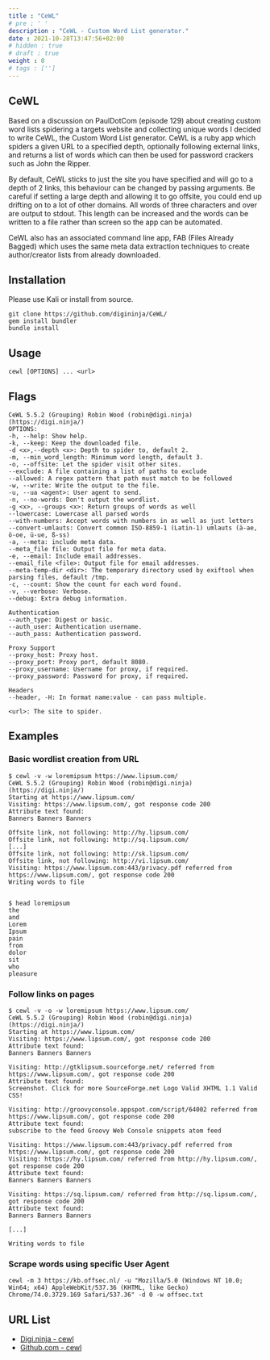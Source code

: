 ```yaml
---
title : "CeWL"
# pre : ' '
description : "CeWL - Custom Word List generator."
date : 2021-10-28T13:47:56+02:00
# hidden : true
# draft : true
weight : 0
# tags : ['']
---
```


## CeWL

Based on a discussion on PaulDotCom (episode 129) about creating custom word lists spidering a targets website and collecting unique words I decided to write CeWL, the Custom Word List generator. CeWL is a ruby app which spiders a given URL to a specified depth, optionally following external links, and returns a list of words which can then be used for password crackers such as John the Ripper.

By default, CeWL sticks to just the site you have specified and will go to a depth of 2 links, this behaviour can be changed by passing arguments. Be careful if setting a large depth and allowing it to go offsite, you could end up drifting on to a lot of other domains. All words of three characters and over are output to stdout. This length can be increased and the words can be written to a file rather than screen so the app can be automated.

CeWL also has an associated command line app, FAB (Files Already Bagged) which uses the same meta data extraction techniques to create author/creator lists from already downloaded.

## Installation

Please use Kali or install from source.

```plain
git clone https://github.com/digininja/CeWL/
gem install bundler
bundle install
```

## Usage

```plain
cewl [OPTIONS] ... <url>
```

## Flags

```plain
CeWL 5.5.2 (Grouping) Robin Wood (robin@digi.ninja) (https://digi.ninja/)
OPTIONS:
-h, --help: Show help.
-k, --keep: Keep the downloaded file.
-d <x>,--depth <x>: Depth to spider to, default 2.
-m, --min_word_length: Minimum word length, default 3.
-o, --offsite: Let the spider visit other sites.
--exclude: A file containing a list of paths to exclude
--allowed: A regex pattern that path must match to be followed
-w, --write: Write the output to the file.
-u, --ua <agent>: User agent to send.
-n, --no-words: Don't output the wordlist.
-g <x>, --groups <x>: Return groups of words as well
--lowercase: Lowercase all parsed words
--with-numbers: Accept words with numbers in as well as just letters
--convert-umlauts: Convert common ISO-8859-1 (Latin-1) umlauts (ä-ae, ö-oe, ü-ue, ß-ss)
-a, --meta: include meta data.
--meta_file file: Output file for meta data.
-e, --email: Include email addresses.
--email_file <file>: Output file for email addresses.
--meta-temp-dir <dir>: The temporary directory used by exiftool when parsing files, default /tmp.
-c, --count: Show the count for each word found.
-v, --verbose: Verbose.
--debug: Extra debug information.

Authentication
--auth_type: Digest or basic.
--auth_user: Authentication username.
--auth_pass: Authentication password.

Proxy Support
--proxy_host: Proxy host.
--proxy_port: Proxy port, default 8080.
--proxy_username: Username for proxy, if required.
--proxy_password: Password for proxy, if required.

Headers
--header, -H: In format name:value - can pass multiple.

<url>: The site to spider.
```

## Examples

### Basic wordlist creation from URL

```plain
$ cewl -v -w loremipsum https://www.lipsum.com/
CeWL 5.5.2 (Grouping) Robin Wood (robin@digi.ninja) (https://digi.ninja/)
Starting at https://www.lipsum.com/
Visiting: https://www.lipsum.com/, got response code 200
Attribute text found:
Banners Banners Banners 

Offsite link, not following: http://hy.lipsum.com/
Offsite link, not following: http://sq.lipsum.com/
[...]
Offsite link, not following: http://sk.lipsum.com/
Offsite link, not following: http://vi.lipsum.com/
Visiting: https://www.lipsum.com:443/privacy.pdf referred from https://www.lipsum.com/, got response code 200
Writing words to file


$ head loremipsum 
the
and
Lorem
Ipsum
pain
from
dolor
sit
who
pleasure
```

### Follow links on pages

```plain
$ cewl -v -o -w loremipsum https://www.lipsum.com/
CeWL 5.5.2 (Grouping) Robin Wood (robin@digi.ninja) (https://digi.ninja/)
Starting at https://www.lipsum.com/
Visiting: https://www.lipsum.com/, got response code 200
Attribute text found:
Banners Banners Banners 

Visiting: http://gtklipsum.sourceforge.net/ referred from https://www.lipsum.com/, got response code 200
Attribute text found:
Screenshot. Click for more SourceForge.net Logo Valid XHTML 1.1 Valid CSS! 

Visiting: http://groovyconsole.appspot.com/script/64002 referred from https://www.lipsum.com/, got response code 200
Attribute text found:
subscribe to the feed Groovy Web Console snippets atom feed 

Visiting: https://www.lipsum.com:443/privacy.pdf referred from https://www.lipsum.com/, got response code 200
Visiting: https://hy.lipsum.com/ referred from http://hy.lipsum.com/, got response code 200
Attribute text found:
Banners Banners Banners 

Visiting: https://sq.lipsum.com/ referred from http://sq.lipsum.com/, got response code 200
Attribute text found:
Banners Banners Banners 

[...]

Writing words to file
```

### Scrape words using specific User Agent

```plain
cewl -m 3 https://kb.offsec.nl/ -u "Mozilla/5.0 (Windows NT 10.0; Win64; x64) AppleWebKit/537.36 (KHTML, like Gecko) Chrome/74.0.3729.169 Safari/537.36" -d 0 -w offsec.txt
```

## URL List

- [Digi.ninja - cewl](https://digi.ninja/projects/cewl.php)
- [Github.com - cewl](https://github.com/digininja/CeWL/)
